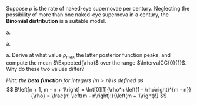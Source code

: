 Suppose $\rho$ is the rate of naked-eye supernovae per century.
Neglecting the possibility of more than one naked-eye supernova in a century,
the **Binomial distribution** is a suitable model.

a.

a.

a.  Derive at what value $\rho_{\mathrm{max}}$ the latter posterior function peaks,
    and compute the mean $\Expected{\rho}$ over the range $\IntervalCC{0}{1}$.
    Why do these two values differ?

_Hint: the **beta function** for integers ($m > n$) is defined as_
$$
    B\left[n + 1, m - n + 1\right] =
    \Int[0][1]{\rho^n \left(1 - \rho\right)^{m - n}}{\rho} = \frac{n! \left(m - n\right)!}{\left(m + 1\right)!}
$$
